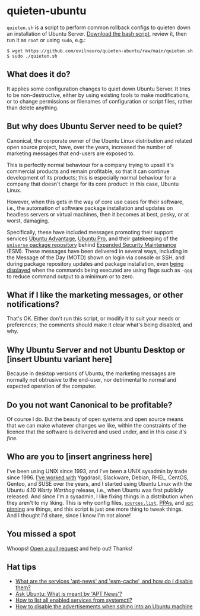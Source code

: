 # quieten-ubuntu
`quieten.sh` is a script to perform common rollback configs to quieten down an installation of Ubuntu Server. [Download the bash script](quieten.sh), review it, then run it as `root` or using `sudo`, e.g.:

```
$ wget https://github.com/evilneuro/quieten-ubuntu/raw/main/quieten.sh
$ sudo ./quieten.sh
```

## What does it do?
It applies some configuration changes to quiet down Ubuntu Server. It tries to be non-destructive, either by using existing tools to make modifications, or to change permissions or filenames of configuration or script files, rather than delete anything.

## But why does Ubuntu Server need to be quiet?
Canonical, the corporate owner of the Ubuntu Linux distribution and related open source project, have, over the years, increased the number of marketing messages that end-users are exposed to.

This is perfectly normal behaviour for a company trying to upsell it's commercial products and remain profitable, so that it can continue development of its products; this is especially normal behaviour for a company that doesn't charge for its core product: in this case, Ubuntu Linux.

However, when this gets in the way of core use cases for their software, i.e., the automation of software package installation and updates on headless servers or virtual machines, then it becomes at best, pesky, or at worst, damaging.

Specifically, these have included messages promoting their support services [Ubuntu Advantage](https://ubuntu.com/blog/tag/ubuntu-advantage), [Ubuntu Pro](https://ubuntu.com/pro), and their gatekeeping of the [`universe` package repository](https://help.ubuntu.com/community/Repositories/Ubuntu) behind [Expanded Security Maintenance](https://ubuntu.com/security/esm) (ESM). These messages have been delivered in several ways, including in the Message of the Day (MOTD) shown on login via console or SSH, and during package repository updates and package installation, even [being displayed](https://www.reddit.com/r/Ubuntu/comments/xxafiu/comment/isnzhf5/) when the commands being executed are using flags such as `-qqq` to reduce command output to a minimum or to zero.

## What if I like the marketing messages, or other notifications?
That's OK. Either don't run this script, or modify it to suit your needs or preferences; the comments should make it clear what's being disabled, and why.

## Why Ubuntu Server and not Ubuntu Desktop or [insert Ubuntu variant here]
Because in desktop versions of Ubuntu, the marketing messages are normally not obtrusive to the end-user, nor detrimental to normal and expected operation of the computer.

## Do you not want Canonical to be profitable?
Of course I do. But the beauty of open systems and open source means that we can make whatever changes we like, within the constraints of the licence that the software is delivered and used under, and in this case *it's fine*.

## Who are you to [insert angriness here]
I've been using UNIX since 1993, and I've been a UNIX sysadmin by trade since 1996. [I've worked with](https://www.reddit.com/r/ProgrammerHumor/comments/3mun55/evolution_of_linux_neckbeardsxpost/) Yggdrasil, Slackware, Debian, RHEL, CentOS, Gentoo, and SUSE over the years, and I started using Ubuntu Linux with the Ubuntu 4.10 *Warty Warthog* release, i.e., when Ubuntu was first publicly released. And since I'm a sysadmin, I like fixing things in a distribution when they aren't to my liking. This is why config files, [`sources.list`](https://manpages.ubuntu.com/manpages/jammy/man5/sources.list.5.html), [PPAs](https://launchpad.net/ubuntu/+ppas), and [`apt` pinning](https://gist.github.com/JPvRiel/8ae81e21ce6397a0502fedddca068507) are things, and this script is just one more thing to tweak things. And I thought I'd share, since I know I'm not alone!

## You missed a spot
Whoops! [Open a pull request](/pulls) and help out! Thanks!

## Hat tips
* [What are the services 'apt-news' and 'esm-cache', and how do I disable them?](https://askubuntu.com/questions/1452519/what-are-the-services-apt-news-and-esm-cache-and-how-do-i-disable-them)
* [Ask Ubuntu: What is meant by 'APT News'?](https://askubuntu.com/questions/1441035/what-is-meant-by-apt-news/)
* [How to list all enabled services from systemctl?](https://askubuntu.com/questions/795226/how-to-list-all-enabled-services-from-systemctl)
* [How to disable the advertisements when sshing into an Ubuntu machine](https://askubuntu.com/questions/1083504/how-to-disable-the-advertisements-when-sshing-into-an-ubuntu-machine)